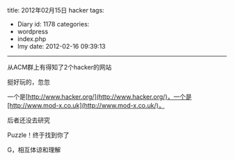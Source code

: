 title: 2012年02月15日 hacker
tags:
  - Diary
id: 1178
categories:
  - wordpress
  - index.php
  - lmy
date: 2012-02-16 09:39:13
---

从ACM群上有得知了2个hacker的网站

挺好玩的，忽<!--more-->忽

一个是[http://www.hacker.org/](http://www.hacker.org/)，一个是[http://www.mod-x.co.uk](http://www.mod-x.co.uk/)，

后者还没去研究

Puzzle！终于找到你了

G，相互体谅和理解